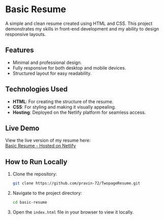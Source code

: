# Basic Resume

A simple and clean resume created using HTML and CSS. This project demonstrates my skills in front-end development and my ability to design responsive layouts.

## Features

- Minimal and professional design.
- Fully responsive for both desktop and mobile devices.
- Structured layout for easy readability.

## Technologies Used

- **HTML**: For creating the structure of the resume.
- **CSS**: For styling and making it visually appealing.
- **Hosting**: Deployed on the Netlify platform for seamless access.

## Live Demo

View the live version of my resume here:  
[Basic Resume - Hosted on Netlify](https://twopageresume.netlify.app/)

## How to Run Locally

1. Clone the repository:
   ```bash
   git clone https://github.com/pravin-72/TwopageResume.git
   ```
2. Navigate to the project directory:
   ```bash
   cd basic-resume
   ```
3. Open the `index.html` file in your browser to view it locally.
